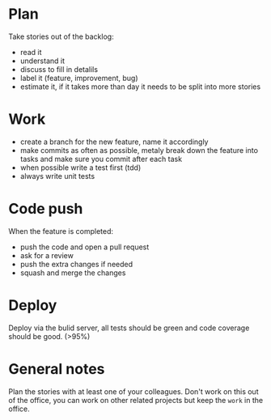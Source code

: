 # Plan

Take stories out of the backlog:
- read it
- understand it
- discuss to fill in detalils
- label it (feature, improvement, bug)
- estimate it, if it takes more than  day it needs to be split into more stories

# Work

- create a branch for the new feature, name it accordingly 
- make commits as often as possible, metaly break down the feature into tasks and make sure you commit after each task
- when possible write a test first (tdd)
- always write unit tests

# Code push

When the feature is completed:
- push the code and open a pull request
- ask for a review
- push the extra changes if needed
- squash and merge the changes


# Deploy

Deploy via the bulid server, all tests should be green and code coverage should be good. (>95%)

# General notes

Plan the stories with at least one of your colleagues.
Don't work on this out of the office, you can work on other related projects but keep the `work` in the office.
